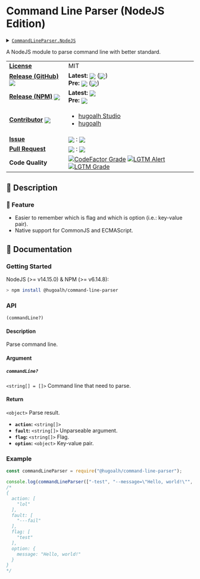 # Command Line Parser (NodeJS Edition)

<details>
  <summary><a href="https://github.com/hugoalh-studio/command-line-parser-nodejs"><code>CommandLineParser.NodeJS</code></a></summary>
  <img align="center" alt="GitHub Language Count" src="https://img.shields.io/github/languages/count/hugoalh-studio/command-line-parser-nodejs?logo=github&logoColor=ffffff&style=flat-square" />
  <img align="center" alt="GitHub Top Langauge" src="https://img.shields.io/github/languages/top/hugoalh-studio/command-line-parser-nodejs?logo=github&logoColor=ffffff&style=flat-square" />
  <img align="center" alt="GitHub Repo Size" src="https://img.shields.io/github/repo-size/hugoalh-studio/command-line-parser-nodejs?logo=github&logoColor=ffffff&style=flat-square" />
  <img align="center" alt="GitHub Code Size" src="https://img.shields.io/github/languages/code-size/hugoalh-studio/command-line-parser-nodejs?logo=github&logoColor=ffffff&style=flat-square" />
  <img align="center" alt="GitHub Watcher" src="https://img.shields.io/github/watchers/hugoalh-studio/command-line-parser-nodejs?logo=github&logoColor=ffffff&style=flat-square" />
  <img align="center" alt="GitHub Star" src="https://img.shields.io/github/stars/hugoalh-studio/command-line-parser-nodejs?logo=github&logoColor=ffffff&style=flat-square" />
  <img align="center" alt="GitHub Fork" src="https://img.shields.io/github/forks/hugoalh-studio/command-line-parser-nodejs?logo=github&logoColor=ffffff&style=flat-square" />
</details>

A NodeJS module to parse command line with better standard.

<table>
  <tr>
    <td><a href="./LICENSE.md"><b>License</b></a></td>
    <td>MIT</td>
  </tr>
  <tr>
    <td><a href="https://github.com/hugoalh-studio/command-line-parser-nodejs/releases"><b>Release (GitHub)</b></a> <img align="center" src="https://img.shields.io/github/downloads/hugoalh-studio/command-line-parser-nodejs/total?label=%20&style=flat-square" /></td>
    <td>
      <b>Latest:</b> <img align="center" src="https://img.shields.io/github/release/hugoalh-studio/command-line-parser-nodejs?sort=semver&label=%20&style=flat-square" /> (<img align="center" src="https://img.shields.io/github/release-date/hugoalh-studio/command-line-parser-nodejs?label=%20&style=flat-square" />)<br />
      <b>Pre:</b> <img align="center" src="https://img.shields.io/github/release/hugoalh-studio/command-line-parser-nodejs?include_prereleases&sort=semver&label=%20&style=flat-square" /> (<img align="center" src="https://img.shields.io/github/release-date-pre/hugoalh-studio/command-line-parser-nodejs?label=%20&style=flat-square" />)
    </td>
  </tr>
  <tr>
    <td><a href="https://www.npmjs.com/package/@hugoalh/command-line-parser"><b>Release (NPM)</b></a> <img align="center" src="https://img.shields.io/npm/dt/@hugoalh/command-line-parser?label=%20&style=flat-square" /></td>
    <td>
      <b>Latest:</b> <img align="center" src="https://img.shields.io/npm/v/@hugoalh/command-line-parser/latest?label=%20&style=flat-square" /><br />
      <b>Pre:</b> <img align="center" src="https://img.shields.io/npm/v/@hugoalh/command-line-parser/pre?label=%20&style=flat-square" />
    </td>
  </tr>
  <tr>
    <td><a href="https://github.com/hugoalh-studio/command-line-parser-nodejs/graphs/contributors"><b>Contributor</b></a> <img align="center" src="https://img.shields.io/github/contributors/hugoalh-studio/command-line-parser-nodejs?label=%20&style=flat-square" /></td>
    <td><ul>
        <li><a href="https://github.com/hugoalh-studio">hugoalh Studio</a></li>
        <li><a href="https://github.com/hugoalh">hugoalh</a></li>
    </ul></td>
  </tr>
  <tr>
    <td><a href="https://github.com/hugoalh-studio/command-line-parser-nodejs/issues?q=is%3Aissue"><b>Issue</b></a></td>
    <td><img align="center" src="https://img.shields.io/github/issues-raw/hugoalh-studio/command-line-parser-nodejs?label=%20&style=flat-square" /> : <img align="center" src="https://img.shields.io/github/issues-closed-raw/hugoalh-studio/command-line-parser-nodejs?label=%20&style=flat-square" /></td>
  </tr>
  <tr>
    <td><a href="https://github.com/hugoalh-studio/command-line-parser-nodejs/pulls?q=is%3Apr"><b>Pull Request</b></a></td>
    <td><img align="center" src="https://img.shields.io/github/issues-pr-raw/hugoalh-studio/command-line-parser-nodejs?label=%20&style=flat-square" /> : <img align="center" src="https://img.shields.io/github/issues-pr-closed-raw/hugoalh-studio/command-line-parser-nodejs?label=%20&style=flat-square" /></td>
  </tr>
  <tr>
    <td><b>Code Quality</b></td>
    <td>
      <a href="https://www.codefactor.io/repository/github/hugoalh-studio/command-line-parser-nodejs"><img align="center" alt="CodeFactor Grade" src="https://img.shields.io/codefactor/grade/github/hugoalh-studio/command-line-parser-nodejs?logo=codefactor&logoColor=ffffff&style=flat-square" /></a>
      <a href="https://lgtm.com/projects/g/hugoalh-studio/command-line-parser-nodejs/alerts"><img align="center" alt="LGTM Alert" src="https://img.shields.io/lgtm/alerts/g/hugoalh-studio/command-line-parser-nodejs?label=%20&logo=lgtm&logoColor=ffffff&style=flat-square" /></a>
      <a href="https://lgtm.com/projects/g/hugoalh-studio/command-line-parser-nodejs/context:javascript"><img align="center" alt="LGTM Grade" src="https://img.shields.io/lgtm/grade/javascript/g/hugoalh-studio/command-line-parser-nodejs?logo=lgtm&logoColor=ffffff&style=flat-square" /></a>
    </td>
  </tr>
</table>

## 📜 Description

### 🌟 Feature

- Easier to remember which is flag and which is option (i.e.: key-value pair).
- Native support for CommonJS and ECMAScript.

## 📄 Documentation

### Getting Started

NodeJS (>= v14.15.0) & NPM (>= v6.14.8):

```sh
> npm install @hugoalh/command-line-parser
```

### API

`(commandLine?)`

#### Description

Parse command line.

#### Argument

##### `commandLine?`

`<string[] = []>` Command line that need to parse.

#### Return

`<object>` Parse result.
- **`action`:** `<string[]>`
- **`fault`:** `<string[]>` Unparseable argument.
- **`flag`:** `<string[]>` Flag.
- **`option`:** `<object>` Key-value pair.

### Example

```javascript
const commandLineParser = require("@hugoalh/command-line-parser");

console.log(commandLineParser(["-test", "--message=\"Hello, world!\"", "lol", "---fail"]));
/*
{
  action: [
    "lol"
  ],
  fault: [
    "---fail"
  ],
  flag: [
    "test"
  ],
  option: {
    message: "Hello, world!"
  }
}
*/
```
